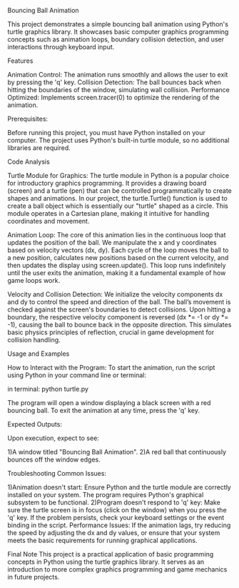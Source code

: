 Bouncing Ball Animation

This project demonstrates a simple bouncing ball animation using Python's turtle graphics library. It showcases basic computer graphics programming concepts such as animation loops, boundary collision detection, and user interactions through keyboard input.

Features

Animation Control: The animation runs smoothly and allows the user to exit by pressing the 'q' key.
Collision Detection: The ball bounces back when hitting the boundaries of the window, simulating wall collision.
Performance Optimized: Implements screen.tracer(0) to optimize the rendering of the animation.

Prerequisites:

Before running this project, you must have Python installed on your computer. The project uses Python's built-in turtle module, so no additional libraries are required.

Code Analysis

Turtle Module for Graphics:
The turtle module in Python is a popular choice for introductory graphics programming. It provides a drawing board (screen) and a turtle (pen) that can be controlled programmatically to create shapes and animations. In our project, the turtle.Turtle() function is used to create a ball object which is essentially our "turtle" shaped as a circle. This module operates in a Cartesian plane, making it intuitive for handling coordinates and movement.

Animation Loop:
The core of this animation lies in the continuous loop that updates the position of the ball. We manipulate the x and y coordinates based on velocity vectors (dx, dy). Each cycle of the loop moves the ball to a new position, calculates new positions based on the current velocity, and then updates the display using screen.update(). This loop runs indefinitely until the user exits the animation, making it a fundamental example of how game loops work.

Velocity and Collision Detection:
We initialize the velocity components dx and dy to control the speed and direction of the ball. The ball’s movement is checked against the screen's boundaries to detect collisions. Upon hitting a boundary, the respective velocity component is reversed (dx *= -1 or dy *= -1), causing the ball to bounce back in the opposite direction. This simulates basic physics principles of reflection, crucial in game development for collision handling.


Usage and Examples

How to Interact with the Program:
To start the animation, run the script using Python in your command line or terminal:


in terminal:
python turtle.py

The program will open a window displaying a black screen with a red bouncing ball. To exit the animation at any time, press the 'q' key.


Expected Outputs:

Upon execution, expect to see:

1)A window titled "Bouncing Ball Animation".
2)A red ball that continuously bounces off the window edges.


Troubleshooting Common Issues:

1)Animation doesn't start: Ensure Python and the turtle module are correctly installed on your system. The program requires Python's graphical subsystem to be functional.
2)Program doesn't respond to 'q' key: Make sure the turtle screen is in focus (click on the window) when you press the 'q' key. If the problem persists, check your keyboard settings or the event binding in the script.
Performance Issues: If the animation lags, try reducing the speed by adjusting the dx and dy values, or ensure that your system meets the basic requirements for running graphical applications.

Final Note
This project is a practical application of basic programming concepts in Python using the turtle graphics library. It serves as an introduction to more complex graphics programming and game mechanics in future projects.

